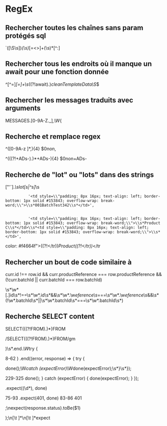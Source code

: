 # RegEx
## Rechercher toutes les chaînes sans param protégés sql
`([\S\s])*(\s)*[=<>]+(\s)*[^:]

## Rechercher tous les endroits où il manque un await pour une fonction donnée
^[^=]*[=]+\s*((?!await).)*cleanTemplateData\S*$

## Rechercher les messages traduits avec arguments
MESSAGES.[0-9A-Z._]*,\W*\{

## Recherche et remplace regex
^([0-9A-z ]*,){4}
$0non,

^(((?!\+ADs-).)*\+ADs-){4}
$0non+ADs-

## Recherche de "lot" ou "lots" dans des strings
["'`].*\slot[s|^s]*\s


              '<td style=\\"padding: 8px 16px; text-align: left; border-bottom: 1px solid #153843; overflow-wrap: break-word;\\">\\s*001BatchTest342\\s*</td>',


              '<td style=\\"padding: 8px 16px; text-align: left; border-bottom: 1px solid #153843; overflow-wrap: break-word;\\">\\s*Product C\\s*</td>\\s*<td style=\\"padding: 8px 16px; text-align: left; border-bottom: 1px solid #153843; overflow-wrap: break-word;\\">\\s*</td>',


color: #f4664f">((?!<\/tr))*Product((?!<\/tr))*<\/tr


## Rechercher un bout de code similaire à 

curr.id !== row.id &&
          curr.productReference === row.productReference &&
          (!curr.batchId || curr.batchId === row.batchId)

\s*\w*[.]id\s*!==\s*\w*.id\s*&&\s*\w*.\w*eference\s*===\s*\w*.\w*eference\s*&&\s*\(!\w*.batchId\s*\|\|\s*\w*.batchId\s*===\s*\w*.batchId\s*\)

## Recherche SELECT content 

SELECT(((?!FROM).)*)FROM

/SELECT(((?!FROM).)*)FROM/gm


\)\s*\.end.*\W*try \{


8-62	)
        .end((error, response) => {
          try {

done\(\);\W*catch \(expectError\)\W*done\(expectError\);\s*\}\s*\}\);


229-325	done();
          } catch (expectError) {
            done(expectError);
          }
        });


\.expect\((\d*), done\)


75-93	.expect(401, done)
83-86	401

;\nexpect(response.status).toBe($1)

\);\n[\t ]*\n[\t ]*expect

